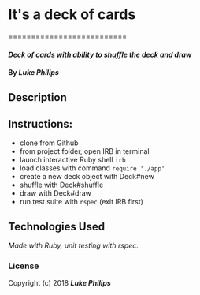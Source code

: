 # It's a deck of cards
==========================

#### _Deck of cards with ability to shuffle the deck and draw_

#### By _**Luke Philips**_

## Description


## Instructions:

* clone from Github
* from project folder, open IRB in terminal
* launch interactive Ruby shell `irb`
* load classes with command `require './app'`
* create a new deck object with Deck#new
* shuffle with Deck#shuffle
* draw with Deck#draw
* run test suite with `rspec` (exit IRB first)

## Technologies Used

_Made with Ruby, unit testing with rspec._

### License

Copyright (c) 2018 **_Luke Philips_**
